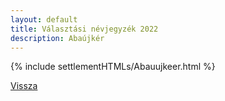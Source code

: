 ```yaml
---
layout: default
title: Választási névjegyzék 2022
description: Abaújkér
---
```


{% include settlementHTMLs/Abauujkeer.html %}

[Vissza](./)